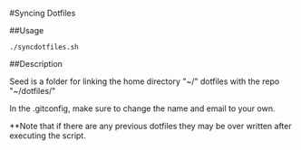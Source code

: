 #Syncing Dotfiles

##Usage

```
./syncdotfiles.sh
```

##Description

Seed is a folder for linking the home directory "~/" dotfiles with the repo "~/dotfiles/"

In the .gitconfig, make sure to change the name and email to your own.

**Note that if there are any previous dotfiles they may be over written after executing the script.
